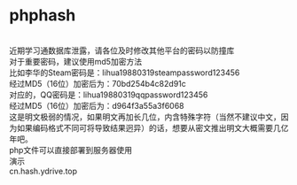# phphash

<br>
近期学习通数据库泄露，请各位及时修改其他平台的密码以防撞库<br>
对于重要密码，建议使用md5加密方法<br>
比如李华的Steam密码是：lihua19880319steampassword123456<br>
经过MD5（16位）加密后为：70bd254b4c82d91c<br>
对应的，QQ密码是：lihua19880319qqpassword123456<br>
经过MD5（16位）加密后为：d964f3a55a3f6068<br>
这是明文极弱的情况，如果明文再加长几位，内含特殊字符（当然不建议中文，因为如果编码格式不同可将导致结果迥异）的话，想要从密文推出明文大概需要几亿年吧。<br>
php文件可以直接部署到服务器使用<br>
演示<br>
cn.hash.ydrive.top
